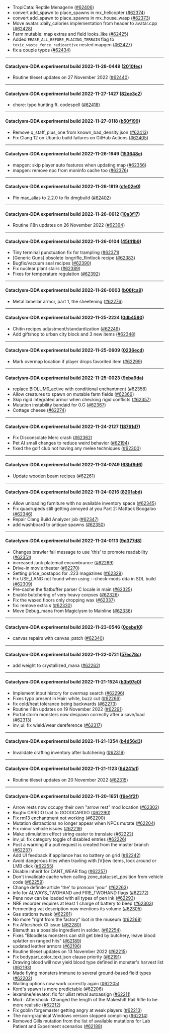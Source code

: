 * TropiCata: Reptile Menagerie ([#62406](https://github.com/CleverRaven/Cataclysm-DDA/pull/62406))
* convert add_spawn to place_spawns in mx_helicopter ([#62374](https://github.com/CleverRaven/Cataclysm-DDA/pull/62374))
* convert add_spawn to place_spawns in mx_house_wasp ([#62373](https://github.com/CleverRaven/Cataclysm-DDA/pull/62373))
* Move avatar::daily_calories implementation from header to avatar.cpp ([#62428](https://github.com/CleverRaven/Cataclysm-DDA/pull/62428))
* Farm mutable: map extras and field looks_like ([#62425](https://github.com/CleverRaven/Cataclysm-DDA/pull/62425))
* Added `ERASE_ALL_BEFORE_PLACING_TERRAIN` flag to `toxic_waste_fence_radioactive` nested mapgen ([#62427](https://github.com/CleverRaven/Cataclysm-DDA/pull/62427))
* fix a couple typos ([#62434](https://github.com/CleverRaven/Cataclysm-DDA/pull/62434))

---

#### Cataclysm-DDA experimental build 2022-11-28-0449 ([2010fec](https://github.com/CleverRaven/Cataclysm-DDA/releases/tag/cdda-experimental-2022-11-28-0449))

* Routine tileset updates on 27 November 2022 ([#62440](https://github.com/CleverRaven/Cataclysm-DDA/pull/62440))

---

#### Cataclysm-DDA experimental build 2022-11-27-1427 ([82ee3c2](https://github.com/CleverRaven/Cataclysm-DDA/releases/tag/cdda-experimental-2022-11-27-1427))

* chore: typo hunting ft. codespell ([#62418](https://github.com/CleverRaven/Cataclysm-DDA/pull/62418))

---

#### Cataclysm-DDA experimental build 2022-11-27-0118 ([b50f199](https://github.com/CleverRaven/Cataclysm-DDA/releases/tag/cdda-experimental-2022-11-27-0118))

* Remove q_staff_plus_one from known_bad_density.json ([#62413](https://github.com/CleverRaven/Cataclysm-DDA/pull/62413))
* Fix Clang 12 on Ubuntu build failures on GitHub Actions ([#62405](https://github.com/CleverRaven/Cataclysm-DDA/pull/62405))

---

#### Cataclysm-DDA experimental build 2022-11-26-1949 ([153648e](https://github.com/CleverRaven/Cataclysm-DDA/releases/tag/cdda-experimental-2022-11-26-1949))

* mapgen: skip player auto features when updating map ([#62356](https://github.com/CleverRaven/Cataclysm-DDA/pull/62356))
* mapgen: remove npc from moninfo cache too ([#62376](https://github.com/CleverRaven/Cataclysm-DDA/pull/62376))

---

#### Cataclysm-DDA experimental build 2022-11-26-1819 ([cfe02e0](https://github.com/CleverRaven/Cataclysm-DDA/releases/tag/cdda-experimental-2022-11-26-1819))

* Pin mac_alias to 2.2.0 to fix dmgbuild ([#62402](https://github.com/CleverRaven/Cataclysm-DDA/pull/62402))

---

#### Cataclysm-DDA experimental build 2022-11-26-0612 ([10a3f17](https://github.com/CleverRaven/Cataclysm-DDA/releases/tag/cdda-experimental-2022-11-26-0612))

* Routine i18n updates on 26 November 2022 ([#62394](https://github.com/CleverRaven/Cataclysm-DDA/pull/62394))

---

#### Cataclysm-DDA experimental build 2022-11-26-0104 ([45f41b9](https://github.com/CleverRaven/Cataclysm-DDA/releases/tag/cdda-experimental-2022-11-26-0104))

* Tiny terminal punctuation fix for trampling ([#62371](https://github.com/CleverRaven/Cataclysm-DDA/pull/62371))
* [Generic Guns] obsolete longrifle_flintlock recipe ([#62383](https://github.com/CleverRaven/Cataclysm-DDA/pull/62383))
* Bugfix/vacuum seal recipes ([#62390](https://github.com/CleverRaven/Cataclysm-DDA/pull/62390))
* Fix nuclear plant stairs ([#62389](https://github.com/CleverRaven/Cataclysm-DDA/pull/62389))
* Fixes for temperature regulation ([#62392](https://github.com/CleverRaven/Cataclysm-DDA/pull/62392))

---

#### Cataclysm-DDA experimental build 2022-11-26-0003 ([b08fca9](https://github.com/CleverRaven/Cataclysm-DDA/releases/tag/cdda-experimental-2022-11-26-0003))

* Metal lamellar armor, part 1, the sheetening ([#62276](https://github.com/CleverRaven/Cataclysm-DDA/pull/62276))

---

#### Cataclysm-DDA experimental build 2022-11-25-2224 ([0db4580](https://github.com/CleverRaven/Cataclysm-DDA/releases/tag/cdda-experimental-2022-11-25-2224))

* Chitin recipes adjustment/standardization  ([#62249](https://github.com/CleverRaven/Cataclysm-DDA/pull/62249))
* Add giftshop to urban city block and 3 new items ([#62348](https://github.com/CleverRaven/Cataclysm-DDA/pull/62348))

---

#### Cataclysm-DDA experimental build 2022-11-25-0609 ([0236ecd](https://github.com/CleverRaven/Cataclysm-DDA/releases/tag/cdda-experimental-2022-11-25-0609))

* Mark overmap location if player drops favorited item ([#62299](https://github.com/CleverRaven/Cataclysm-DDA/pull/62299))

---

#### Cataclysm-DDA experimental build 2022-11-25-0023 ([9eba9da](https://github.com/CleverRaven/Cataclysm-DDA/releases/tag/cdda-experimental-2022-11-25-0023))

* replace BIOLUM0_active with conditional enchantment ([#62358](https://github.com/CleverRaven/Cataclysm-DDA/pull/62358))
* Allow creatures to spawn on mutable farm fields ([#62366](https://github.com/CleverRaven/Cataclysm-DDA/pull/62366))
* Skip rigid integrated armor when checking rigid conflicts ([#62357](https://github.com/CleverRaven/Cataclysm-DDA/pull/62357))
* Mutation instability bandaid for 0.G ([#62367](https://github.com/CleverRaven/Cataclysm-DDA/pull/62367))
* Cottage cheese ([#62274](https://github.com/CleverRaven/Cataclysm-DDA/pull/62274))

---

#### Cataclysm-DDA experimental build 2022-11-24-2127 ([18761d7](https://github.com/CleverRaven/Cataclysm-DDA/releases/tag/cdda-experimental-2022-11-24-2127))

* Fix Disconsolate Merc crash ([#62362](https://github.com/CleverRaven/Cataclysm-DDA/pull/62362))
* Pet AI small changes to reduce weird behavior ([#62194](https://github.com/CleverRaven/Cataclysm-DDA/pull/62194))
* fixed the golf club not having any melee techniques ([#62300](https://github.com/CleverRaven/Cataclysm-DDA/pull/62300))

---

#### Cataclysm-DDA experimental build 2022-11-24-0749 ([63bf9d6](https://github.com/CleverRaven/Cataclysm-DDA/releases/tag/cdda-experimental-2022-11-24-0749))

* Update wooden beam recipes ([#62261](https://github.com/CleverRaven/Cataclysm-DDA/pull/62261))

---

#### Cataclysm-DDA experimental build 2022-11-24-0216 ([8201abd](https://github.com/CleverRaven/Cataclysm-DDA/releases/tag/cdda-experimental-2022-11-24-0216))

* Allow unloading furniture with no available inventory space ([#62345](https://github.com/CleverRaven/Cataclysm-DDA/pull/62345))
* Fix quadrupeds still getting annoyed at you Part 2: Mattack Boogaloo ([#62346](https://github.com/CleverRaven/Cataclysm-DDA/pull/62346))
* Repair Clang Build Analyzer job ([#62347](https://github.com/CleverRaven/Cataclysm-DDA/pull/62347))
* add washboard to antique spawns ([#62350](https://github.com/CleverRaven/Cataclysm-DDA/pull/62350))

---

#### Cataclysm-DDA experimental build 2022-11-24-0113 ([9d377d8](https://github.com/CleverRaven/Cataclysm-DDA/releases/tag/cdda-experimental-2022-11-24-0113))

* Changes brawler fail message to use 'this' to promote readability ([#62351](https://github.com/CleverRaven/Cataclysm-DDA/pull/62351))
* increased junk platemail encumbrance ([#62269](https://github.com/CleverRaven/Cataclysm-DDA/pull/62269))
* Drive-in movie theater ([#62270](https://github.com/CleverRaven/Cataclysm-DDA/pull/62270))
* Setting price_postapoc for .223 magazines ([#62329](https://github.com/CleverRaven/Cataclysm-DDA/pull/62329))
* Fix USE_LANG not found when using --check-mods dda in SDL build ([#62309](https://github.com/CleverRaven/Cataclysm-DDA/pull/62309))
* Pre-cache the flatbuffer parser C locale in main ([#62325](https://github.com/CleverRaven/Cataclysm-DDA/pull/62325))
* Enable butchering of very heavy corpses ([#62326](https://github.com/CleverRaven/Cataclysm-DDA/pull/62326))
* Fix the waxed floors only dropping wax ([#62337](https://github.com/CleverRaven/Cataclysm-DDA/pull/62337))
* fix: remove extra s ([#62330](https://github.com/CleverRaven/Cataclysm-DDA/pull/62330))
* Move Debug_mana from Magiclysm to Mainline ([#62336](https://github.com/CleverRaven/Cataclysm-DDA/pull/62336))

---

#### Cataclysm-DDA experimental build 2022-11-23-0546 ([0cebe10](https://github.com/CleverRaven/Cataclysm-DDA/releases/tag/cdda-experimental-2022-11-23-0546))

* canvas repairs with canvas_patch ([#62340](https://github.com/CleverRaven/Cataclysm-DDA/pull/62340))

---

#### Cataclysm-DDA experimental build 2022-11-22-0721 ([57ec78c](https://github.com/CleverRaven/Cataclysm-DDA/releases/tag/cdda-experimental-2022-11-22-0721))

* add weight to crystallized_mana ([#62262](https://github.com/CleverRaven/Cataclysm-DDA/pull/62262))

---

#### Cataclysm-DDA experimental build 2022-11-21-1524 ([b3b97e0](https://github.com/CleverRaven/Cataclysm-DDA/releases/tag/cdda-experimental-2022-11-21-1524))

* Implement input history for overmap search ([#62296](https://github.com/CleverRaven/Cataclysm-DDA/pull/62296))
* Fixes typo present in Hair: white, buzz cut ([#62266](https://github.com/CleverRaven/Cataclysm-DDA/pull/62266))
* fix cold/heat tolerance being backwards ([#62273](https://github.com/CleverRaven/Cataclysm-DDA/pull/62273))
* Routine i18n updates on 19 November 2022 ([#62291](https://github.com/CleverRaven/Cataclysm-DDA/pull/62291))
* Portal storm monsters now despawn correctly after a save/load ([#62313](https://github.com/CleverRaven/Cataclysm-DDA/pull/62313))
* inv_ui: fix wield/wear dereference ([#62317](https://github.com/CleverRaven/Cataclysm-DDA/pull/62317))

---

#### Cataclysm-DDA experimental build 2022-11-21-1354 ([b4d56d3](https://github.com/CleverRaven/Cataclysm-DDA/releases/tag/cdda-experimental-2022-11-21-1354))

* Invalidate crafting inventory after butchering ([#62319](https://github.com/CleverRaven/Cataclysm-DDA/pull/62319))

---

#### Cataclysm-DDA experimental build 2022-11-21-1123 ([8d241c1](https://github.com/CleverRaven/Cataclysm-DDA/releases/tag/cdda-experimental-2022-11-21-1123))

* Routine tileset updates on 20 November 2022 ([#62315](https://github.com/CleverRaven/Cataclysm-DDA/pull/62315))

---

#### Cataclysm-DDA experimental build 2022-11-20-1651 ([f6e4f2f](https://github.com/CleverRaven/Cataclysm-DDA/releases/tag/cdda-experimental-2022-11-20-1651))

* Arrow rests now occupy their own "arrow rest" mod location ([#62302](https://github.com/CleverRaven/Cataclysm-DDA/pull/62302))
* Bugfix CARDIO trait to GOODCARDIO ([#62290](https://github.com/CleverRaven/Cataclysm-DDA/pull/62290))
* Fix rm13 enchantment not working ([#62200](https://github.com/CleverRaven/Cataclysm-DDA/pull/62200))
* Mutation distractions no longer appear when NPCs mutate ([#62204](https://github.com/CleverRaven/Cataclysm-DDA/pull/62204))
* Fix minor vehicle issues ([#62219](https://github.com/CleverRaven/Cataclysm-DDA/pull/62219))
* Make stimulation effect string easier to translate ([#62222](https://github.com/CleverRaven/Cataclysm-DDA/pull/62222))
* inv_ui: fix category toggle of disabled entries ([#62226](https://github.com/CleverRaven/Cataclysm-DDA/pull/62226))
* Post a warning if a pull request is created from the master branch ([#62237](https://github.com/CleverRaven/Cataclysm-DDA/pull/62237))
* Add UI feedback if appliance has no battery on grid ([#62242](https://github.com/CleverRaven/Cataclysm-DDA/pull/62242))
* Avoid dangerous tiles when travling with [V]iew items, look around or LMB click ([#62255](https://github.com/CleverRaven/Cataclysm-DDA/pull/62255))
* Disable inherit for CANT_WEAR flag ([#62257](https://github.com/CleverRaven/Cataclysm-DDA/pull/62257))
* Don't invalidate cache when calling zone_data::set_position from vehicle code ([#62259](https://github.com/CleverRaven/Cataclysm-DDA/pull/62259))
* Change definite article 'the' to pronoun 'your' ([#62263](https://github.com/CleverRaven/Cataclysm-DDA/pull/62263))
* info for ALWAYS_TWOHAND and FIRE_TWOHAND flags ([#62272](https://github.com/CleverRaven/Cataclysm-DDA/pull/62272))
* Pens now can be loaded with all types of pen ink ([#62293](https://github.com/CleverRaven/Cataclysm-DDA/pull/62293))
* NRE recorder requires at least 1 charge of battery to beep ([#62303](https://github.com/CleverRaven/Cataclysm-DDA/pull/62303))
* Fermenting vat description now mentions its volume ([#62305](https://github.com/CleverRaven/Cataclysm-DDA/pull/62305))
* Gas stations tweak ([#62281](https://github.com/CleverRaven/Cataclysm-DDA/pull/62281))
* No more "right from the factory" loot in the museum ([#62268](https://github.com/CleverRaven/Cataclysm-DDA/pull/62268))
* Fix Aftershock CI issue ([#62280](https://github.com/CleverRaven/Cataclysm-DDA/pull/62280))
* Bismuth as a possible ingredient in solder. ([#62254](https://github.com/CleverRaven/Cataclysm-DDA/pull/62254))
* Fixes "Bloodless monsters can still get bled by butchery, leave blood splatter on ranged hits" ([#62189](https://github.com/CleverRaven/Cataclysm-DDA/pull/62189))
* updated leather armors ([#62196](https://github.com/CleverRaven/Cataclysm-DDA/pull/62196))
* Routine tileset updates on 13 November 2022 ([#62215](https://github.com/CleverRaven/Cataclysm-DDA/pull/62215))
* Fix bodypart_color_text.json clause priority ([#62191](https://github.com/CleverRaven/Cataclysm-DDA/pull/62191))
* Drawing blood will now yield blood type defined in monster's harvest list ([#62193](https://github.com/CleverRaven/Cataclysm-DDA/pull/62193))
* Made flying monsters immune to several ground-based field types ([#62202](https://github.com/CleverRaven/Cataclysm-DDA/pull/62202))
* Waiting options now work correctly again ([#62205](https://github.com/CleverRaven/Cataclysm-DDA/pull/62205))
* Kord's spawn is more predictable ([#62206](https://github.com/CleverRaven/Cataclysm-DDA/pull/62206))
* iexamine/elevator: fix for uilist retval autoassign ([#62211](https://github.com/CleverRaven/Cataclysm-DDA/pull/62211))
* Mod : Aftershock: Changed the length of the Makeshift Rail Rifle to be more realistic ([#62212](https://github.com/CleverRaven/Cataclysm-DDA/pull/62212))
* Fix goblin forgemaster getting angry at weak players ([#62213](https://github.com/CleverRaven/Cataclysm-DDA/pull/62213))
* The non-graphical Windows version stopped compiling ([#62214](https://github.com/CleverRaven/Cataclysm-DDA/pull/62214))
* Removed Gills mutation from the list of available mutations for Lab Patient and Experiment scenarios ([#62188](https://github.com/CleverRaven/Cataclysm-DDA/pull/62188))
